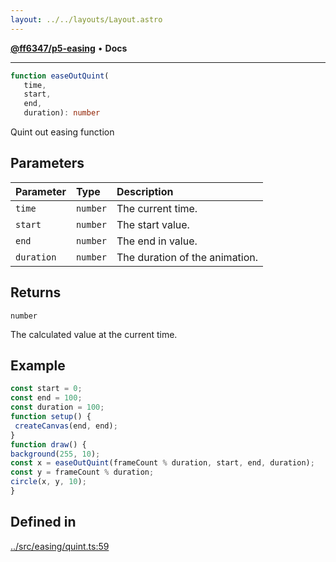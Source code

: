 ```yaml
---
layout: ../../layouts/Layout.astro
---
```


[**@ff6347/p5-easing**](README.md) • **Docs**

***

```ts
function easeOutQuint(
   time, 
   start, 
   end, 
   duration): number
```

Quint out easing function

## Parameters

| Parameter | Type | Description |
| :------ | :------ | :------ |
| `time` | `number` | The current time. |
| `start` | `number` | The start value. |
| `end` | `number` | The end in value. |
| `duration` | `number` | The duration of the animation. |

## Returns

`number`

The calculated value at the current time.

## Example

```ts
const start = 0;
const end = 100;
const duration = 100;
function setup() {
 createCanvas(end, end);
}
function draw() {
background(255, 10);
const x = easeOutQuint(frameCount % duration, start, end, duration);
const y = frameCount % duration;
circle(x, y, 10);
}
```

## Defined in

[../src/easing/quint.ts:59](https://github.com/ff6347/p5-easing/blob/226687d365587d73a12ac8d460667a1a198c05c5/src/easing/quint.ts#L59)
